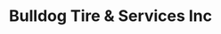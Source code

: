 ---
title: "Bulldog Tire & Services Inc"
url: /raleigh/bulldog-tire-und-services-inc/
shop: Autowerkstatt
---